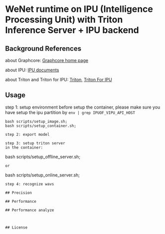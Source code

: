 # WeNet runtime on IPU (Intelligence Processing Unit) with Triton Inference Server + IPU backend 

## Background References

about Graphcore: [Graphcore home page](https://www.graphcore.ai)

about IPU: [IPU documents](https://docs.graphcore.ai/en/latest/)

about Triton and Triton for IPU: [Triton](https://github.com/triton-inference-server/server), [Triton For IPU](https://docs.graphcore.ai/projects/poplar-triton-backend/en/latest/introduction.html)


## Usage

step 1: setup environment
before setup the container, please make sure you have setup the ipu partition by `env | grep IPUOF_VIPU_API_HOST`

```
bash scripts/setup_image.sh;
bash scripts/setup_container.sh;
```

```
step 2: export model
```
```
step 3: setup triton server
in the container:
```
bash scripts/setup_offline_server.sh;
```
or
```
bash scripts/setup_online_server.sh;
```
step 4: recognize wavs
```
```
## Precision
```
```
## Performance
```
```
## Performance analyze
```
```


## License


